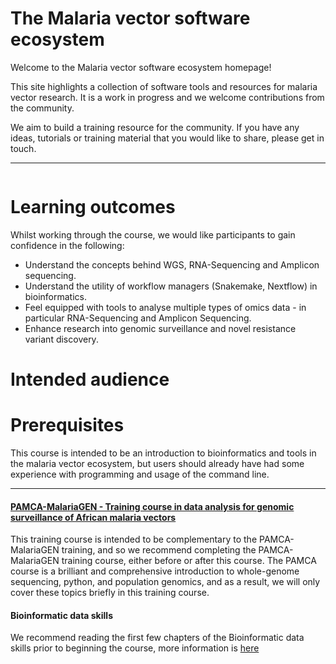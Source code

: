 # The Malaria vector software ecosystem

Welcome to the Malaria vector software ecosystem homepage!

This site highlights a collection of software tools and resources for malaria vector research. It is a work in progress and we welcome contributions from the community.

We aim to build a training resource for the community. If you have any ideas, tutorials or training material that you would like to share, please get in touch.


--- 

```{tableofcontents}
```



# Learning outcomes

Whilst working through the course, we would like participants to gain confidence in the following:

- Understand the concepts behind WGS, RNA-Sequencing and Amplicon sequencing. 
- Understand the utility of workflow managers (Snakemake, Nextflow) in bioinformatics. 
- Feel equipped with tools to analyse multiple types of omics data - in particular RNA-Sequencing and Amplicon Sequencing. 
- Enhance research into genomic surveillance and novel resistance variant discovery.


# Intended audience





# Prerequisites

This course is intended to be an introduction to bioinformatics and tools in the malaria vector ecosystem, but users should already have had some experience with programming and usage of the command line. 

---

#### [PAMCA-MalariaGEN - Training course in data analysis for genomic surveillance of African malaria vectors](https://anopheles-genomic-surveillance.github.io/home.html)

This training course is intended to be complementary to the PAMCA-MalariaGEN training, and so we recommend completing the PAMCA-MalariaGEN training course, either before or after this course. The PAMCA course is a brilliant and comprehensive introduction to whole-genome sequencing, python, and population genomics, and as a result, we will only cover these topics briefly in this training course. 


#### Bioinformatic data skills

We recommend reading the first few chapters of the Bioinformatic data skills prior to beginning the course, more information is [here](bioinformatics-data-skills.html) 